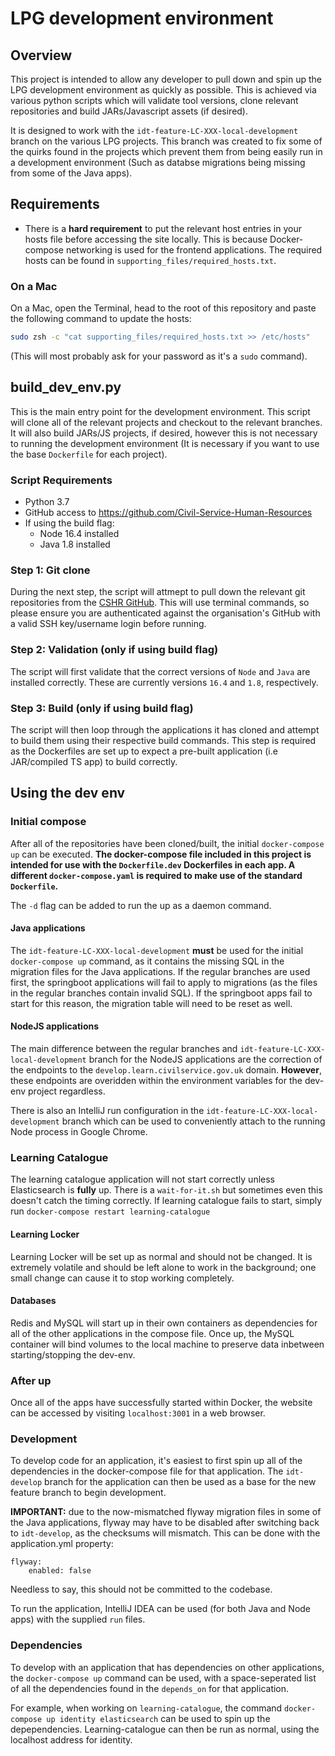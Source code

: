 # LPG development environment

## Overview

This project is intended to allow any developer to pull down and spin up the LPG development environment as quickly as possible. This is achieved via various python scripts which will validate tool versions, clone relevant repositories and build JARs/Javascript assets (if desired).

It is designed to work with the `idt-feature-LC-XXX-local-development` branch on the various LPG projects. This branch was created to fix some of the quirks found in the projects which prevent them from being easily run in a development environment (Such as databse migrations being missing from some of the Java apps).

## Requirements

- There is a **hard requirement** to put the relevant host entries in your hosts file before accessing the site locally. This is because Docker-compose networking is used for the frontend applications. The required hosts can be found in `supporting_files/required_hosts.txt`.

### On a Mac

On a Mac, open the Terminal, head to the root of this repository and paste the following command to update the hosts:

```sh
sudo zsh -c "cat supporting_files/required_hosts.txt >> /etc/hosts"
```
(This will most probably ask for your password as it's a `sudo` command).

## build_dev_env.py

This is the main entry point for the development environment. This script will clone all of the relevant projects and checkout to the relevant branches. It will also build JARs/JS projects, if desired, however this is not necessary to running the development environment (It is necessary if you want to use the base `Dockerfile` for each project).

### Script Requirements

- Python 3.7
- GitHub access to https://github.com/Civil-Service-Human-Resources
- If using the build flag:
    - Node 16.4 installed
    - Java 1.8 installed

### Step 1: Git clone

During the next step, the script will attmept to pull down the relevant git repositories from the [CSHR GitHub](https://github.com/Civil-Service-Human-Resources). This will use terminal commands, so please ensure you are authenticated against the organisation's GitHub with a valid SSH key/username login before running.

### Step 2: Validation (only if using build flag)

The script will first validate that the correct versions of `Node` and `Java` are installed correctly. These are currently versions `16.4` and `1.8`, respectively.

### Step 3: Build (only if using build flag)

The script will then loop through the applications it has cloned and attempt to build them using their respective build commands. This step is required as the Dockerfiles are set up to expect a pre-built application (i.e JAR/compiled TS app) to build correctly.

## Using the dev env

### Initial compose

After all of the repositories have been cloned/built, the initial `docker-compose up` can be executed. **The docker-compose file included in this project is intended for use with the `Dockerfile.dev` Dockerfiles in each app. A different `docker-compose.yaml` is required to make use of the standard `Dockerfile`.**

The `-d` flag can be added to run the up as a daemon command.

#### Java applications

The `idt-feature-LC-XXX-local-development` **must** be used for the initial `docker-compose up` command, as it contains the missing SQL in the migration files for the Java applications. If the regular branches are used first, the springboot applications will fail to apply to migrations (as the files in the regular branches contain invalid SQL). If the springboot apps fail to start for this reason, the migration table will need to be reset as well.

#### NodeJS applications

The main difference between the regular branches and `idt-feature-LC-XXX-local-development` branch for the NodeJS applications are the correction of the endpoints to the `develop.learn.civilservice.gov.uk` domain. **However**, these endpoints are overidden within the environment variables for the dev-env project regardless.

There is also an IntelliJ run configuration in the `idt-feature-LC-XXX-local-development` branch which can be used to conveniently attach to the running Node process in Google Chrome.

### Learning Catalogue

The learning catalogue application will not start correctly unless Elasticsearch is **fully** up. There is a `wait-for-it.sh` but sometimes even this doesn't catch the timing correctly. If learning catalogue fails to start, simply run `docker-compose restart learning-catalogue`

#### Learning Locker

Learning Locker will be set up as normal and should not be changed. It is extremely volatile and should be left alone to work in the background; one small change can cause it to stop working completely.

#### Databases

Redis and MySQL will start up in their own containers as dependencies for all of the other applications in the compose file. Once up, the MySQL container will bind volumes to the local machine to preserve data inbetween starting/stopping the dev-env.

### After up

Once all of the apps have successfully started within Docker, the website can be accessed by visiting `localhost:3001` in a web browser. 

### Development

To develop code for an application, it's easiest to first spin up all of the dependencies in the docker-compose file for that application. The `idt-develop` branch for the application can then be used as a base for the new feature branch to begin development.

**IMPORTANT:** due to the now-mismatched flyway migration files in some of the Java applications, flyway may have to be disabled after switching back to `idt-develop`, as the checksums will mismatch. This can be done with the application.yml property:

```
flyway:
    enabled: false
```

Needless to say, this should not be committed to the codebase.

To run the application, IntelliJ IDEA can be used (for both Java and Node apps) with the supplied `run` files.

### Dependencies

To develop with an application that has dependencies on other applications, the `docker-compose up` command can be used, with a space-seperated list of all the dependencies found in the `depends_on` for that application.

For example, when working on `learning-catalogue`, the command `docker-compose up identity elasticsearch` can be used to spin up the depependencies. Learning-catalogue can then be run as normal, using the localhost address for identity.